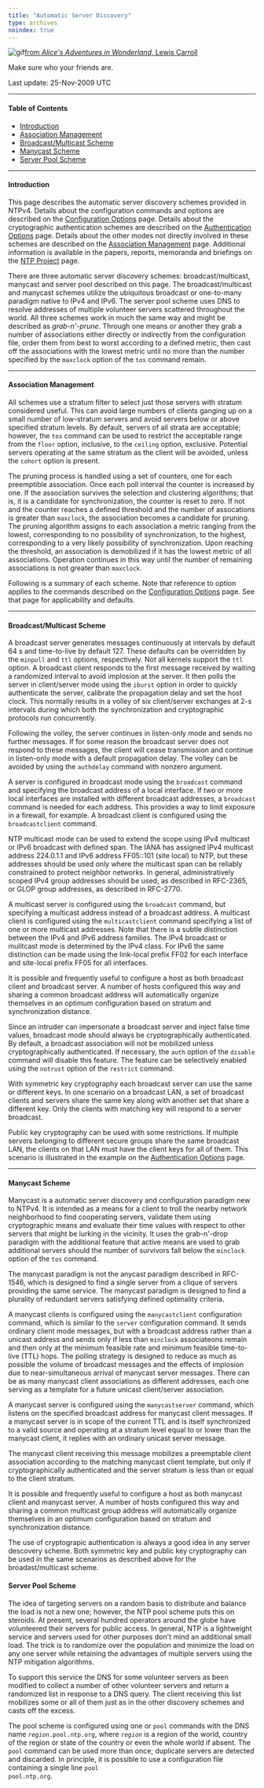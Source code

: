 ```yaml
---
title: "Automatic Server Discovery"
type: archives
noindex: true
--- 
```



![gif](/archives/pic/alice51.gif)[from _Alice's Adventures in Wonderland_, Lewis Carroll](/reflib/pictures/)

Make sure who your friends are.

Last update: 25-Nov-2009 UTC

* * *

#### Table of Contents

*   [Introduction](/archives/4.2.6-series/manyopt/#introduction)
*   [Association Management](/archives/4.2.6-series/manyopt/#association-management)
*   [Broadcast/Multicast Scheme](/archives/4.2.6-series/manyopt/#broadcastmulticast-scheme)
*   [Manycast Scheme](/archives/4.2.6-series/manyopt/#manycast-scheme)
*   [Server Pool Scheme](/archives/4.2.6-series/manyopt/#server-pool-scheme)

* * *

#### Introduction

This page describes the automatic server discovery schemes provided in NTPv4. Details about the configuration commands and options are described on the [Configuration Options](/archives/4.2.6-series/confopt/) page. Details about the cryptographic authentication schemes are described on the [Authentication Options](/archives/4.2.6-series/authopt/) page. Details about the other modes not directly involved in these schemes are described on the [Association Management](/archives/4.2.6-series/assoc/) page. Additional information is available in the papers, reports, memoranda and briefings on the [NTP Project](/reflib/ntp/) page.

There are three automatic server discovery schemes: broadcast/multicast, manycast and server pool described on this page. The broadcast/multicast and manycast schemes utilize the ubiquitous broadcast or one-to-many paradigm native to IPv4 and IPv6. The server pool scheme uses DNS to resolve addresses of multiple volunteer servers scattered throughout the world. All three schemes work in much the same way and might be described as _grab-n'-prune_. Through one means or another they grab a number of associations either directly or indirectly from the configuration file, order them from best to worst according to a defined metric, then cast off the associations with the lowest metric until no more than the number specified by the <code>maxclock</code> option of the <code>tos</code> command remain.

* * *

#### Association Management

All schemes use a stratum filter to select just those servers with stratum considered useful. This can avoid large numbers of clients ganging up on a small number of low-stratum servers and avoid servers below or above specified stratum levels. By default, servers of all strata are acceptable; however, the <code>tos</code> command can be used to restrict the acceptable range from the <code>floor</code> option, inclusive, to the <code>ceiling</code> option, exclusive. Potential servers operating at the same stratum as the client will be avoided, unless the <code>cohort</code> option is present.

The pruning process is handled using a set of counters, one for each preemptible association. Once each poll interval the counter is increased by one. If the association survives the selection and clustering algorithms; that is, it is a candidate for synchronization, the counter is reset to zero. If not and the counter reaches a defined threshold and the number of assocations is greater than <code>maxclock</code>, the association becomes a candidate for pruning. The pruning algorithm assigns to each association a metric ranging from the lowest, corresponding to no possibility of synchronization, to the highest, corresponding to a very likely possibility of synchronization. Upon reaching the threshold, an association is demobilized if it has the lowest metric of all associations. Operation continues in this way until the number of remaining associations is not greater than <code>maxclock</code>.

Following is a summary of each scheme. Note that reference to option applies to the commands described on the [Configuration Options](/archives/4.2.6-series/confopt/) page. See that page for applicability and defaults.

* * *

#### Broadcast/Multicast Scheme

A broadcast server generates messages continuously at intervals by default 64 s and time-to-live by default 127. These defaults can be overridden by the <code>minpoll</code> and <code>ttl</code> options, respectively. Not all kernels support the <code>ttl</code> option. A broadcast client responds to the first message received by waiting a randomized interval to avoid implosion at the server. It then polls the server in client/server mode using the <code>iburst</code> option in order to quickly authenticate the server, calibrate the propagation delay and set the host clock. This normally results in a volley of six client/server exchanges at 2-s intervals during which both the synchronization and cryptographic protocols run concurrently.

Following the volley, the server continues in listen-only mode and sends no further messages. If for some reason the broadcast server does not respond to these messages, the client will cease transmission and continue in listen-only mode with a default propagation delay. The volley can be avoided by using the <code>authdelay</code> command with nonzero argument.

A server is configured in broadcast mode using the <code>broadcast</code> command and specifying the broadcast address of a local interface. If two or more local interfaces are installed with different broadcast addresses, a <code>broadcast</code> command is needed for each address. This provides a way to limit exposure in a firewall, for example. A broadcast client is configured using the <code>broadcastclient</code> command.

NTP multicast mode can be used to extend the scope using IPv4 multicast or IPv6 broadcast with defined span. The IANA has assigned IPv4 multicast address 224.0.1.1 and IPv6 address FF05::101 (site local) to NTP, but these addresses should be used only where the multicast span can be reliably constrained to protect neighbor networks. In general, administratively scoped IPv4 group addresses should be used, as described in RFC-2365, or GLOP group addresses, as described in RFC-2770.

A multicast server is configured using the <code>broadcast</code> command, but specifying a multicast address instead of a broadcast address. A multicast client is configured using the <code>multicastclient</code> command specifying a list of one or more multicast addresses. Note that there is a subtle distinction between the IPv4 and IPv6 address families. The IPv4 broadcast or mulitcast mode is determined by the IPv4 class. For IPv6 the same distinction can be made using the link-local prefix FF02 for each interface and site-local prefix FF05 for all interfaces.

It is possible and frequently useful to configure a host as both broadcast client and broadcast server. A number of hosts configured this way and sharing a common broadcast address will automatically organize themselves in an optimum configuration based on stratum and synchronization distance.

Since an intruder can impersonate a broadcast server and inject false time values, broadcast mode should always be cryptographically authenticated. By default, a broadcast association will not be mobilized unless cryptographically authenticated. If necessary, the <code>auth</code> option of the <code>disable</code> command will disable this feature. The feature can be selectively enabled using the <code>notrust</code> option of the <code>restrict</code> command.

With symmetric key cryptography each broadcast server can use the same or different keys. In one scenario on a broadcast LAN, a set of broadcast clients and servers share the same key along with another set that share a different key. Only the clients with matching key will respond to a server broadcast.

Public key cryptography can be used with some restrictions. If multiple servers belonging to different secure groups share the same broadcast LAN, the clients on that LAN must have the client keys for all of them. This scenario is illustrated in the example on the [Authentication Options](/archives/4.2.6-series/authopt/) page.

* * *

#### Manycast Scheme

Manycast is a automatic server discovery and configuration paradigm new to NTPv4. It is intended as a means for a client to troll the nearby network neighborhood to find cooperating servers, validate them using cryptographic means and evaluate their time values with respect to other servers that might be lurking in the vicinity. It uses the grab-n'-drop paradigm with the additional feature that active means are used to grab additional servers should the number of survivors fall below the <code>minclock</code> option of the <code>tos</code> command.

The manycast paradigm is not the anycast paradigm described in RFC-1546, which is designed to find a single server from a clique of servers providing the same service. The manycast paradigm is designed to find a plurality of redundant servers satisfying defined optimality criteria.

A manycast clients is configured using the <code>manycastclient</code> configuration command, which is similar to the <code>server</code> configuration command. It sends ordinary client mode messages, but with a broadcast address rather than a unicast address and sends only if less than <code>minclock</code> associateons remain and then only at the minimum feasible rate and minimum feasible time-to-live (TTL) hops. The polling strategy is designed to reduce as much as possible the volume of broadcast messages and the effects of implosion due to near-simultaneous arrival of manycast server messages. There can be as many manycast client associations as different addresses, each one serving as a template for a future unicast client/server association.

A manycast server is configured using the <code>manycastserver</code> command, which listens on the specified broadcast address for manycast client messages. If a manycast server is in scope of the current TTL and is itself synchronized to a valid source and operating at a stratum level equal to or lower than the manycast client, it replies with an ordinary unicast server message.

The manycast client receiving this message mobilizes a preemptable client association according to the matching manycast client template, but only if cryptographically authenticated and the server stratum is less than or equal to the client stratum.

It is possible and frequently useful to configure a host as both manycast client and manycast server. A number of hosts configured this way and sharing a common multicast group address will automatically organize themselves in an optimum configuration based on stratum and synchronization distance.

The use of cryptograpic authentication is always a good idea in any server descovery scheme. Both symmetric key and public key cryptography can be used in the same scenarios as described above for the broadast/multicast scheme.

#### Server Pool Scheme

The idea of targeting servers on a random basis to distribute and balance the load is not a new one; however, the NTP pool scheme puts this on steroids. At present, several hundred operators around the globe have volunteered their servers for public access. In general, NTP is a lightweight service and servers used for other purposes don't mind an additional small load. The trick is to randomize over the population and minimize the load on any one server while retaining the advantages of multiple servers using the NTP mitigation algorithms.

To support this service the DNS for some volunteer servers as been modified to collect a number of other volunteer servers and return a randomized list in response to a DNS query. The client receiving this list mobilizes some or all of them just as in the other discovery schemes and casts off the excess.

The pool scheme is configured using one or <code>pool</code> commands with the DNS name <code>_region_.pool.ntp.org</code>, where <code>_region_</code> is a region of the world, country of the region or state of the country or even the whole world if absent. The <code>pool</code> command can be used more than once; duplicate servers are detected and discarded. In principle, it is possible to use a configuration file containing a single line <code>pool pool.ntp.org</code>.